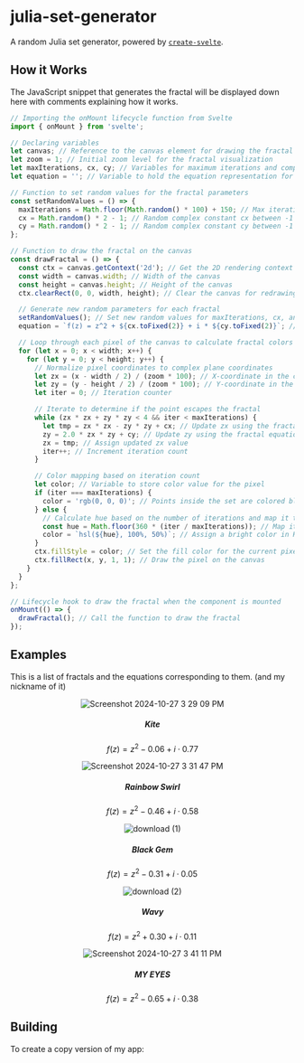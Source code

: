 # julia-set-generator
 
A random Julia set generator, powered by [`create-svelte`](https://github.com/sveltejs/kit/tree/main/packages/create-svelte).

## How it Works
The JavaScript snippet that generates the fractal will be displayed down here with comments explaining how it works.

```javascript
// Importing the onMount lifecycle function from Svelte
import { onMount } from 'svelte';

// Declaring variables
let canvas; // Reference to the canvas element for drawing the fractal
let zoom = 1; // Initial zoom level for the fractal visualization
let maxIterations, cx, cy; // Variables for maximum iterations and complex constants
let equation = ''; // Variable to hold the equation representation for display

// Function to set random values for the fractal parameters
const setRandomValues = () => {
  maxIterations = Math.floor(Math.random() * 100) + 150; // Max iterations between 150 and 250
  cx = Math.random() * 2 - 1; // Random complex constant cx between -1 and 1
  cy = Math.random() * 2 - 1; // Random complex constant cy between -1 and 1
};

// Function to draw the fractal on the canvas
const drawFractal = () => {
  const ctx = canvas.getContext('2d'); // Get the 2D rendering context for the canvas
  const width = canvas.width; // Width of the canvas
  const height = canvas.height; // Height of the canvas
  ctx.clearRect(0, 0, width, height); // Clear the canvas for redrawing

  // Generate new random parameters for each fractal
  setRandomValues(); // Set new random values for maxIterations, cx, and cy
  equation = `f(z) = z^2 + ${cx.toFixed(2)} + i * ${cy.toFixed(2)}`; // Update equation display with new constants

  // Loop through each pixel of the canvas to calculate fractal colors
  for (let x = 0; x < width; x++) {
    for (let y = 0; y < height; y++) {
      // Normalize pixel coordinates to complex plane coordinates
      let zx = (x - width / 2) / (zoom * 100); // X-coordinate in the complex plane
      let zy = (y - height / 2) / (zoom * 100); // Y-coordinate in the complex plane
      let iter = 0; // Iteration counter

      // Iterate to determine if the point escapes the fractal
      while (zx * zx + zy * zy < 4 && iter < maxIterations) {
        let tmp = zx * zx - zy * zy + cx; // Update zx using the fractal equation
        zy = 2.0 * zx * zy + cy; // Update zy using the fractal equation
        zx = tmp; // Assign updated zx value
        iter++; // Increment iteration count
      }

      // Color mapping based on iteration count
      let color; // Variable to store color value for the pixel
      if (iter === maxIterations) {
        color = 'rgb(0, 0, 0)'; // Points inside the set are colored black
      } else {
        // Calculate hue based on the number of iterations and map it to HSL color
        const hue = Math.floor(360 * (iter / maxIterations)); // Map iterations to hue
        color = `hsl(${hue}, 100%, 50%)`; // Assign a bright color in HSL format
      }
      ctx.fillStyle = color; // Set the fill color for the current pixel
      ctx.fillRect(x, y, 1, 1); // Draw the pixel on the canvas
    }
  }
};

// Lifecycle hook to draw the fractal when the component is mounted
onMount(() => {
  drawFractal(); // Call the function to draw the fractal
});
```
##  Examples
This is a list of fractals and the equations corresponding to them. (and my nickname of it)

<div align=center>



![Screenshot 2024-10-27 3 29 09 PM](https://github.com/user-attachments/assets/5995c346-262c-423f-a256-7a29a8f9360d)

##### Kite

$$
f(z) = z^2 - 0.06 + i \cdot 0.77
$$



![Screenshot 2024-10-27 3 31 47 PM](https://github.com/user-attachments/assets/dfc0af09-e773-4e9b-a87f-ab1acf5804c3)


##### Rainbow Swirl

$$
f(z) = z^2 - 0.46 + i \cdot 0.58
$$


![download (1)](https://github.com/user-attachments/assets/45b2be31-b9a9-4e6b-894d-e147c3c5d6ac)

##### Black Gem

$$
f(z) = z^2 - 0.31 + i \cdot 0.05
$$

![download (2)](https://github.com/user-attachments/assets/0c723431-eb01-40c5-b985-098e9cbba6ca)

##### Wavy

$$
f(z) = z^2 + 0.30 + i \cdot 0.11
$$


![Screenshot 2024-10-27 3 41 11 PM](https://github.com/user-attachments/assets/95367133-2623-4056-aacd-d1be9852e2d3)

##### **MY EYES**

$$
f(z) = z^2 - 0.65 + i \cdot 0.38
$$


</div>


## Building

To create a copy version of my app:

